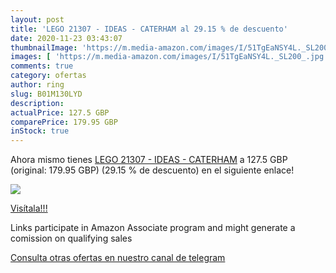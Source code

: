 ```yaml
---
layout: post
title: 'LEGO 21307 - IDEAS - CATERHAM al 29.15 % de descuento'
date: 2020-11-23 03:43:07
thumbnailImage: 'https://m.media-amazon.com/images/I/51TgEaNSY4L._SL200_.jpg'
images: [ 'https://m.media-amazon.com/images/I/51TgEaNSY4L._SL200_.jpg' ]
comments: true
category: ofertas
author: ring
slug: B01M130LYD
description:
actualPrice: 127.5 GBP
comparePrice: 179.95 GBP
inStock: true
---
```


Ahora mismo tienes [LEGO 21307 - IDEAS - CATERHAM](https://www.amazon.co.uk/dp/B01M130LYD/?tag=redken01-21) a 127.5 GBP (original: 179.95 GBP) (29.15 %  de descuento) en el siguiente enlace!

[![](https://m.media-amazon.com/images/I/51TgEaNSY4L._SL200_.jpg)](https://www.amazon.co.uk/dp/B01M130LYD/?tag=redken01-21)

[Visítala!!!](https://www.amazon.co.uk/dp/B01M130LYD/?tag=redken01-21)

Links participate in Amazon Associate program and might generate a comission on qualifying sales

[Consulta otras ofertas en nuestro canal de telegram](https://t.me/s/ofertas25)
